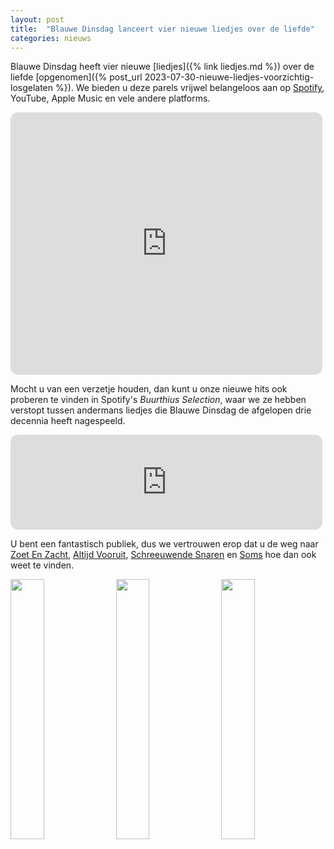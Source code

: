 ```yaml
---
layout: post
title:  "Blauwe Dinsdag lanceert vier nieuwe liedjes over de liefde"
categories: nieuws
---
```

Blauwe Dinsdag heeft vier nieuwe [liedjes]({% link liedjes.md %})  over de liefde [opgenomen]({% post_url 2023-07-30-nieuwe-liedjes-voorzichtig-losgelaten %}).  We bieden u deze parels vrijwel belangeloos aan op [Spotify](https://open.spotify.com/artist/5cyFdTRpQ5A4XsQZfAZ46w?si=6WqShAsqSiWTwX1RP24YHg), YouTube, Apple Music en vele andere platforms. 
<!--more-->
<iframe style="border-radius:12px" src="https://open.spotify.com/embed/artist/5cyFdTRpQ5A4XsQZfAZ46w?utm_source=generator&theme=0" width="99%" height="420" frameBorder="0" allowfullscreen="" allow="autoplay; clipboard-write; encrypted-media; fullscreen; picture-in-picture" loading="lazy"></iframe>

Mocht u van een verzetje houden, dan kunt u onze nieuwe hits ook proberen te vinden in Spotify's _Buurthius Selection_,  waar we ze hebben verstopt tussen andermans liedjes die Blauwe Dinsdag de afgelopen drie decennia heeft nagespeeld.

<iframe style="border-radius:12px" src="https://open.spotify.com/embed/playlist/0C02bum2ANgf2X0NIWf7Ky?utm_source=generator" width="99%" height="152" frameBorder="0" allowfullscreen="" allow="autoplay; clipboard-write; encrypted-media; fullscreen; picture-in-picture" loading="lazy"></iframe>

U bent een fantastisch publiek, dus we vertrouwen erop dat u de weg naar [Zoet En Zacht](https://ditto.fm/zoet-en-zacht), [Altijd Vooruit](https://ditto.fm/altijd-vooruit), [Schreeuwende Snaren](https://ditto.fm/schreeuwende-snaren) en [Soms](https://ditto.fm/soms-blauwe-dinsdag) hoe dan ook weet te vinden.

<p float="left">
  <img src="{% link images/grauwekat_zang.jpg %}" width="32.66%" />
  <img src="{% link images/grauwekat_gitaar.jpg %}" width="32.66%" />
  <img src="{% link images/grauwekat_drums2.jpg %}" width="32.66%" />
</p>  


